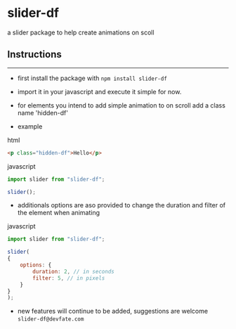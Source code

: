 # slider-df
a slider package to help create animations on scoll

## Instructions
---------------

- first install the package with `npm install slider-df`

- import it in your javascript and execute it simple for now.

- for elements you intend to add simple animation to on scroll add a class name 'hidden-df'

- example

html
```html
<p class="hidden-df">Hello</p>
```

javascript
```javascript
import slider from "slider-df";

slider();
```

- additionals options are aso provided to change the duration and filter of the element when animating

javascript
```javascript
import slider from "slider-df";

slider(
{
	options: {
		duration: 2, // in seconds
		filter: 5, // in pixels
	}
}
);

```

- new features will continue to be added, suggestions are welcome `slider-df@devfate.com`
